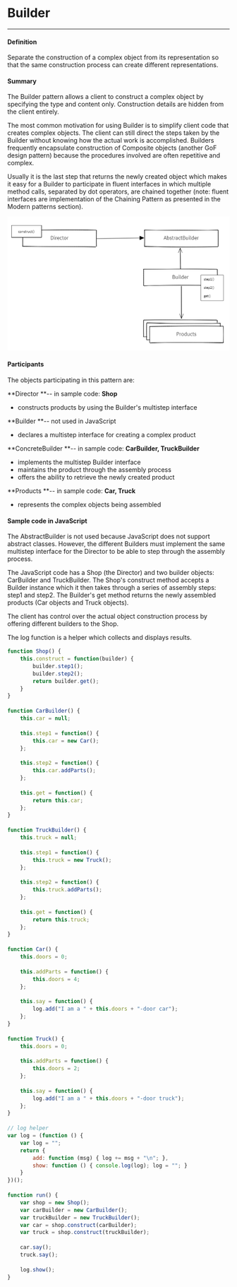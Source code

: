 # Builder

---

#### 

#### Definition

Separate the construction of a complex object from its representation so that the same construction process can create different representations.

#### 

#### Summary

The Builder pattern allows a client to construct a complex object by specifying the type and content only. Construction details are hidden from the client entirely.

The most common motivation for using Builder is to simplify client code that creates complex objects. The client can still direct the steps taken by the Builder without knowing how the actual work is accomplished. Builders frequently encapsulate construction of Composite objects \(another GoF design pattern\) because the procedures involved are often repetitive and complex.

Usually it is the last step that returns the newly created object which makes it easy for a Builder to participate in fluent interfaces in which multiple method calls, separated by dot operators, are chained together \(note: fluent interfaces are implementation of the Chaining Pattern as presented in the Modern patterns section\).

![](/assets/ice_screenshot_20180213-130738.png)

#### Participants

The objects participating in this pattern are:

**Director **-- in sample code: **Shop**

* constructs products by using the Builder's multistep interface

**Builder **-- not used in JavaScript

* declares a multistep interface for creating a complex product

**ConcreteBuilder **-- in sample code: **CarBuilder, TruckBuilder**

* implements the multistep Builder interface
* maintains the product through the assembly process
* offers the ability to retrieve the newly created product

**Products **-- in sample code: **Car, Truck**

* represents the complex objects being assembled

#### 

#### Sample code in JavaScript

The AbstractBuilder is not used because JavaScript does not support abstract classes. However, the different Builders must implement the same multistep interface for the Director to be able to step through the assembly process.

The JavaScript code has a Shop \(the Director\) and two builder objects: CarBuilder and TruckBuilder. The Shop's construct method accepts a Builder instance which it then takes through a series of assembly steps: step1 and step2. The Builder's get method returns the newly assembled products \(Car objects and Truck objects\).

The client has control over the actual object construction process by offering different builders to the Shop.

The log function is a helper which collects and displays results.

```js
function Shop() {
    this.construct = function(builder) {
        builder.step1();
        builder.step2();
        return builder.get();
    }
}

function CarBuilder() {
    this.car = null;

    this.step1 = function() {
        this.car = new Car();
    };

    this.step2 = function() {
        this.car.addParts();
    };

    this.get = function() {
        return this.car;
    };
}

function TruckBuilder() {
    this.truck = null;

    this.step1 = function() {
        this.truck = new Truck();
    };

    this.step2 = function() {
        this.truck.addParts();
    };

    this.get = function() {
        return this.truck;
    };
}

function Car() {
    this.doors = 0;

    this.addParts = function() {
        this.doors = 4;
    };

    this.say = function() {
        log.add("I am a " + this.doors + "-door car");
    };
}

function Truck() {
    this.doors = 0;

    this.addParts = function() {
        this.doors = 2;
    };

    this.say = function() {
        log.add("I am a " + this.doors + "-door truck");
    };
}

// log helper
var log = (function () {
    var log = "";
    return {
        add: function (msg) { log += msg + "\n"; },
        show: function () { console.log(log); log = ""; }
    }
})();

function run() {
    var shop = new Shop();
    var carBuilder = new CarBuilder();
    var truckBuilder = new TruckBuilder();
    var car = shop.construct(carBuilder);
    var truck = shop.construct(truckBuilder);

    car.say();
    truck.say();

    log.show();
}
```



